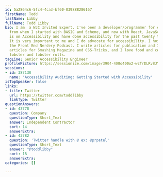 ```yaml
---
id: 5a2864c6-5fc4-4ca3-bf60-839888286167
firstName: Todd
lastName: Libby
fullName: Todd Libby
bio: I am  a W3C Invited Expert. I've been a developer/programmer for over forty years
  from when I started with BASIC and Scheme, and now with React, JavaScript. My focus
  is on Accessibility and have done accessibility for the past twenty three years.
  It is very important to me and I do advocate for accessibility. I host a podcast,
  the Front End Nerdery Podcast. I write articles for publication and I have written
  articles for Smashing Magazine and CSS-Tricks, and I love food and cooking, especially
  lobster and lobster rolls.
tagLine: Senior Accessibility Engineer
profilePicture: https://sessionize.com/image/3904-400o400o2-wzTrDLRv8JYMkotBkxJhzG.jpg
sessions:
- id: 387130
  name: 'Accessibility Auditing: Getting Started with Accessibility'
isTopSpeaker: false
links:
- title: Twitter
  url: https://twitter.com/toddlibby
  linkType: Twitter
questionAnswers:
- id: 43778
  question: Company
  questionType: Short_Text
  answer: Independent Contractor
  sort: 14
  answerExtra: 
- id: 43782
  question: 'Twitter handle with @ ex: @prpatel'
  questionType: Short_Text
  answer: "@toddlibby"
  sort: 18
  answerExtra: 
categories: []

---
```


